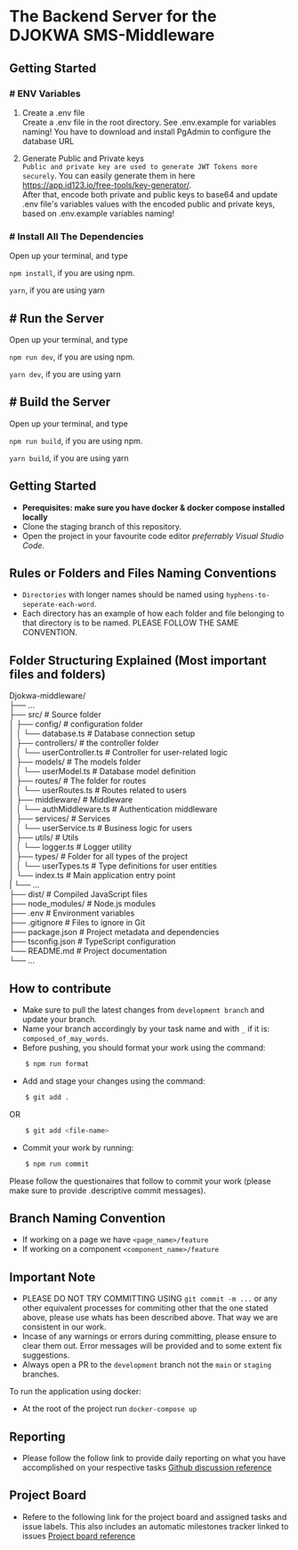 # The Backend Server for the DJOKWA SMS-Middleware

## Getting Started

### # ENV Variables

1. Create a .env file <br>
   Create a .env file in the root directory. See .env.example for variables naming! You have to download and install PgAdmin to configure the database URL

2. Generate Public and Private keys <br />
   `Public and private key are used to generate JWT Tokens more securely`.
   You can easily generate them in here <br />
   https://app.id123.io/free-tools/key-generator/. <br />
   After that, encode both private and public keys to base64 and update .env file's variables values with the encoded public and private keys, based on .env.example variables naming!

### # Install All The Dependencies

Open up your terminal, and type <br >

`npm install`, if you are using npm.
<br />

`yarn`, if you are using yarn
<br />

## # Run the Server

Open up your terminal, and type <br >

`npm run dev`, if you are using npm.
<br />

`yarn dev`, if you are using yarn

## # Build the Server

Open up your terminal, and type <br >

`npm run build`, if you are using npm.
<br />

`yarn build`, if you are using yarn
<br>

## Getting Started

- **Perequisites: make sure you have docker & docker compose installed
  locally**
- Clone the staging branch of this repository.
- Open the project in your favourite code editor _preferrably Visual Studio
  Code_.

## Rules or Folders and Files Naming Conventions

- `Directories` with longer names should be named using
  `hyphens-to-seperate-each-word`.
- Each directory has an example of how each folder and file belonging to that directory is to be named. PLEASE FOLLOW THE SAME CONVENTION.

## Folder Structuring Explained (Most important files and folders)

Djokwa-middleware/ <br/>
├── ... <br/>
├── src/ # Source folder <br/>
│ ├── config/ # configuration folder <br/>
│ │ └── database.ts # Database connection setup <br/>
│ ├── controllers/ # the controller folder <br/>
│ │ └── userController.ts # Controller for user-related logic <br/>
│ ├── models/ # The models folder <br/>
│ │ └── userModel.ts # Database model definition <br/>
│ ├── routes/ # The folder for routes <br/>
│ │ └── userRoutes.ts # Routes related to users <br/>
│ ├── middleware/ # Middleware <br/>
│ │ └── authMiddleware.ts # Authentication middleware <br/>
│ ├── services/ # Services <br/>
│ │ └── userService.ts # Business logic for users <br/>
│ ├── utils/ # Utils <br/>
│ │ └── logger.ts # Logger utility <br/>
│ ├── types/ # Folder for all types of the project <br/>
│ │ └── userTypes.ts # Type definitions for user entities <br/>
│ └── index.ts # Main application entry point <br/>
| └── ... <br/>
├── dist/ # Compiled JavaScript files <br/>
├── node_modules/ # Node.js modules <br/>
├── .env # Environment variables <br/>
├── .gitignore # Files to ignore in Git <br/>
├── package.json # Project metadata and dependencies <br/>
├── tsconfig.json # TypeScript configuration <br/>
└── README.md # Project documentation <br/>
└── ... <br/>

## How to contribute

- Make sure to pull the latest changes from `development branch` and update your branch.
- Name your branch accordingly by your task name and with `_` if it is: `composed_of_may_words`.
- Before pushing, you should format your work using the command:

```bash
    $ npm run format
```

- Add and stage your changes using the command:

```bash
    $ git add .
```

OR

```bash
    $ git add <file-name>
```

- Commit your work by running:

```bash
    $ npm run commit
```

Please follow the questionaires that follow to commit your work (please make sure to provide .descriptive commit messages).

## Branch Naming Convention

- If working on a page we have `<page_name>/feature`
- If working on a component `<component_name>/feature`

## Important Note

- PLEASE DO NOT TRY COMMITTING USING `git commit -m ...` or any other equivalent processes for commiting other that the one stated above, please use whats has been described above. That way we are consistent in our work.
- Incase of any warnings or errors during committing, please ensure to clear them out. Error messages will be provided and to some extent fix suggestions.
- Always open a PR to the `development` branch not the `main` or `staging` branches.

To run the application using docker:

- At the root of the project run `docker-compose up`

## Reporting

- Please follow the follow link to provide daily reporting on what you have accomplished on your respective tasks [Github discussion reference](https://github.com/orgs/OpenTek-Startup/discussions/1)

## Project Board

- Refere to the following link for the project board and assigned tasks and issue labels. This also includes an automatic milestones tracker linked to issues [Project board reference](https://github.com/orgs/OpenTek-Startup/projects/2/views/2)
